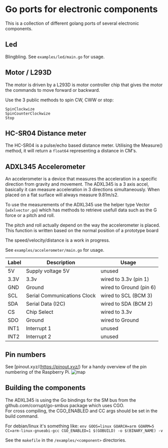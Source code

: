 # Go ports for electronic components

This is a collection of different golang ports 
of several electronic components.

## Led

Blingbling. See `examples/led/main.go` for usage.

## Motor / L293D

The motor is driven by a L293D is motor controller chip that 
gives the motor the commands to move forward or backward.  

Use the 3 public methods to spin CW, CWW or stop:
```
SpinClockwize
SpinCounterClockwize
Stop
```

## HC-SR04 Distance meter

The HC-SR04 is a pulse/echo based distance meter. 
Utilising the Measure() method, it will return a `float64` representing a distance in CM's.

## ADXL345 Accelerometer

An accelerometer is a device that measures the acceleration in a specific direction from gravity and movement.
The ADXL345 is a 3 axis accel, basically it can measure acceleration in 3 directions simultaneously.
When placed on a flat surface will always measure 9.81m/s2.

To use the measurements of the ADXL345 use the helper type Vector (`adxlvector.go`) which has methods to retrieve
usefull data such as the G force or a pitch and roll.
 
The pitch and roll actually depend on the way the accelerometer is placed.
This function is written based on the normal position of a prototype board

The speed/velocity/distance is a work in progress. 

See `examples/accelerometer/main.go` for usage.

Label | Description | Usage
--- | --- | ---
| 5V | Supply voltage 5V | unused |  
| 3.3V | 3.3v | wired to 3.3v (pin 1) |
| GND | Ground | wired to Ground (pin 6) |  
| SCL | Serial Communications Clock | wired to SCL (BCM 3) |   
| SDA | Serial Data (I2C) | wired to SDA (BCM 2) |   
| CS | Chip Select | wired to 3.3v |  
| SDO | Ground | wired to Ground |  
| INT1 | Interrupt 1 | unused |  
| INT2 | Interrupt 2 | unused |

## Pin numbers

See [pinout.xyz/(https://pinout.xyz/) for a handy overview of the pin numbering of the Raspberry Pi.
![map](https://pinout.xyz/resources/raspberry-pi-pinout.png)

## Building the components

The ADXL345 is using the Go bindings for the SM bus from the 
github.com/corrupt/go-smbus package which uses CGO.  
For cross compiling, the CGO_ENABLED and CC args should be set in the build command.  

For debian/linux it's something like: 
`env GOOS=linux GOARCH=arm GOARM=5 CC=arm-linux-gnueabi-gcc CGO_ENABLED=1 $(GOBUILD) -o $(BINARY_NAME) -v`

See the `makefile` in the `/examples/<component>` directories.